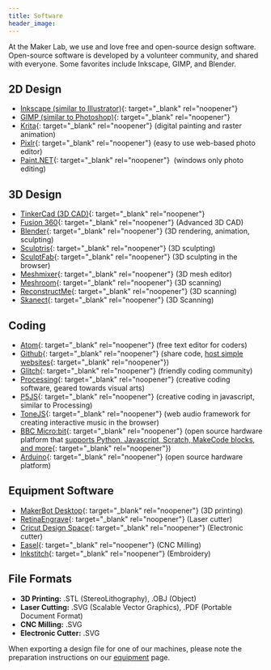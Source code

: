 ```yaml
---
title: Software
header_image:
---
```


At the Maker Lab, we use and love free and open-source design software. Open-source software is developed by a volunteer community, and shared with everyone. Some favorites include Inkscape, GIMP, and Blender.

## 2D Design

* [Inkscape (similar to Illustrator)](http://inkscape.org){: target="_blank" rel="noopener"}
* [GIMP (similar to Photoshop)](http://gimp.org){: target="_blank" rel="noopener"}
* [Krita](http://krita.org){: target="_blank" rel="noopener"} (digital painting and raster animation)
* [Pixlr](https://pixlr.com/){: target="_blank" rel="noopener"} (easy to use web-based photo editor)
* [Paint.NET](http://getpaint.net){: target="_blank" rel="noopener"}&nbsp; (windows only photo editing)

## 3D Design

* [TinkerCad (3D CAD)](http://tinkercad.com){: target="_blank" rel="noopener"}
* [Fusion 360](http://autodesk.com/fusion360){: target="_blank" rel="noopener"} (Advanced 3D CAD)
* [Blender](http://blender.org){: target="_blank" rel="noopener"} (3D rendering, animation, sculpting)
* [Sculptris](http://pixologic.com/sculptris){: target="_blank" rel="noopener"} (3D sculpting)
* [SculptFab](https://labs.sketchfab.com/sculptfab/){: target="_blank" rel="noopener"} (3D sculpting in the browser)
* [Meshmixer](http://meshmixer.com){: target="_blank" rel="noopener"} (3D mesh editor)
* [Meshroom](https://alicevision.org/#meshroom){: target="_blank" rel="noopener"} (3D scanning)
* [ReconstructMe](http://reconstructme.net){: target="_blank" rel="noopener"} (3D scanning)
* [Skanect](http://skanect.occipital.com){: target="_blank" rel="noopener"} (3D Scanning)

## Coding

* [Atom](https://atom.io/){: target="_blank" rel="noopener"} (free text editor for coders)
* [Github](http://github.com){: target="_blank" rel="noopener"} (share code, [host simple websites](https://github.com/cplmakerlab/simple-website-template){: target="_blank" rel="noopener"})
* [Glitch](https://glitch.com){: target="_blank" rel="noopener"} (friendly coding community)
* [Processing](https://processing.org/){: target="_blank" rel="noopener"} (creative coding software, geared towards visual arts)
* [P5JS](https://p5js.org/){: target="_blank" rel="noopener"} (creative coding in javascript, similar to Processing)
* [ToneJS](https://tonejs.github.io/){: target="_blank" rel="noopener"} (web audio framework for creating interactive music in the browser)
* [BBC Micro:bit](https://www.microbit.org/){: target="_blank" rel="noopener"} (open source hardware platform that [supports Python, Javascript, Scratch, MakeCode blocks, and more](https://www.microbit.org/code/){: target="_blank" rel="noopener"})
* [Arduino](https://www.arduino.cc/){: target="_blank" rel="noopener"} (open source hardware platform)

## Equipment Software

* [MakerBot Desktop](http://makerbot.com){: target="_blank" rel="noopener"} (3D printing)
* [RetinaEngrave](http://fslaser.com){: target="_blank" rel="noopener"} (Laser cutter)
* [Cricut Design Space](http://design.cricut.com){: target="_blank" rel="noopener"} (Electronic cutter)
* [Easel](http://easel.inventables.com){: target="_blank" rel="noopener"} (CNC Milling)
* [Inkstitch](http://inkstitch.org){: target="_blank" rel="noopener"} (Embroidery)

## File Formats

* **3D Printing:** .STL (StereoLithography), .OBJ (Object)
* **Laser Cutting:** .SVG (Scalable Vector Graphics), .PDF (Portable Document Format)
* **CNC Milling:** .SVG
* **Electronic Cutter:** .SVG

When exporting a design file for one of our machines, please note the preparation instructions on our [equipment](equipment) page.
